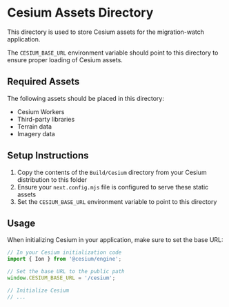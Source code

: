 # Cesium Assets Directory

This directory is used to store Cesium assets for the migration-watch application.

The `CESIUM_BASE_URL` environment variable should point to this directory to ensure proper loading of Cesium assets.

## Required Assets

The following assets should be placed in this directory:

- Cesium Workers
- Third-party libraries
- Terrain data
- Imagery data

## Setup Instructions

1. Copy the contents of the `Build/Cesium` directory from your Cesium distribution to this folder
2. Ensure your `next.config.mjs` file is configured to serve these static assets
3. Set the `CESIUM_BASE_URL` environment variable to point to this directory

## Usage

When initializing Cesium in your application, make sure to set the base URL:

```javascript
// In your Cesium initialization code
import { Ion } from '@cesium/engine';

// Set the base URL to the public path
window.CESIUM_BASE_URL = '/cesium';

// Initialize Cesium
// ...
```

